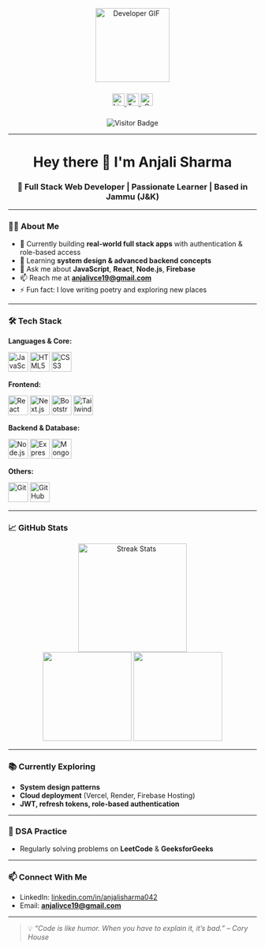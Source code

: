 <div align="center">
  <img height="150" src="https://media.giphy.com/media/M9gbBd9nbDrOTu1Mqx/giphy.gif" alt="Developer GIF" />
</div>

###

<div align="center">
  <a href="https://linkedin.com/in/anjalisharma042" target="_blank">
    <img src="https://img.shields.io/static/v1?message=LinkedIn&logo=linkedin&label=&color=0077B5&logoColor=white&labelColor=&style=for-the-badge" height="25" alt="LinkedIn" />
  </a>
  <a href="https://twitter.com/your-twitter" target="_blank">
    <img src="https://img.shields.io/static/v1?message=Twitter&logo=twitter&label=&color=1DA1F2&logoColor=white&labelColor=&style=for-the-badge" height="25" alt="Twitter" />
  </a>
  <a href="mailto:anjalivce19@gmail.com" target="_blank">
    <img src="https://img.shields.io/static/v1?message=Gmail&logo=gmail&label=&color=D14836&logoColor=white&labelColor=&style=for-the-badge" height="25" alt="Gmail" />
  </a>
</div>

###

<div align="center">
  <img src="https://visitor-badge.laobi.icu/badge?page_id=AnjaliSharma2212" alt="Visitor Badge" />
</div>

---

<h1 align="center">Hey there 👋 I'm Anjali Sharma</h1>

<h3 align="center">🚀 Full Stack Web Developer | Passionate Learner | Based in Jammu (J&K)</h3>

---

### 👩‍💻 About Me  

- 🔭 Currently building **real-world full stack apps** with authentication & role-based access  
- 🌱 Learning **system design & advanced backend concepts**  
- 💬 Ask me about **JavaScript**, **React**, **Node.js**, **Firebase**  
- 📫 Reach me at **anjalivce19@gmail.com**  
- ⚡ Fun fact: I love writing poetry and exploring new places  

---

### 🛠️ Tech Stack  

**Languages & Core:**  
<div align="left">
  <img src="https://cdn.jsdelivr.net/gh/devicons/devicon/icons/javascript/javascript-original.svg" height="40" alt="JavaScript" />
  <img src="https://cdn.jsdelivr.net/gh/devicons/devicon/icons/html5/html5-original.svg" height="40" alt="HTML5" />
  <img src="https://cdn.jsdelivr.net/gh/devicons/devicon/icons/css3/css3-original.svg" height="40" alt="CSS3" />
</div>

**Frontend:**  
<div align="left">
  <img src="https://cdn.jsdelivr.net/gh/devicons/devicon/icons/react/react-original.svg" height="40" alt="React" />
  <img src="https://cdn.jsdelivr.net/gh/devicons/devicon/icons/nextjs/nextjs-original.svg" height="40" alt="Next.js" />
  <img src="https://cdn.jsdelivr.net/gh/devicons/devicon/icons/bootstrap/bootstrap-original.svg" height="40" alt="Bootstrap" />
  <img src="https://cdn.jsdelivr.net/gh/devicons/devicon/icons/tailwindcss/tailwindcss-plain.svg" height="40" alt="Tailwind CSS" />
</div>

**Backend & Database:**  
<div align="left">
  <img src="https://cdn.jsdelivr.net/gh/devicons/devicon/icons/nodejs/nodejs-original.svg" height="40" alt="Node.js" />
  <img src="https://cdn.jsdelivr.net/gh/devicons/devicon/icons/express/express-original.svg" height="40" alt="Express" />
  <img src="https://cdn.jsdelivr.net/gh/devicons/devicon/icons/mongodb/mongodb-original.svg" height="40" alt="MongoDB" />
</div>

**Others:**  
<div align="left">
  <img src="https://cdn.jsdelivr.net/gh/devicons/devicon/icons/git/git-original.svg" height="40" alt="Git" />
  <img src="https://cdn.jsdelivr.net/gh/devicons/devicon/icons/github/github-original.svg" height="40" alt="GitHub" />
</div>

---

### 📈 GitHub Stats  

<div align="center">
  <img src="https://github-readme-streak-stats.herokuapp.com?user=AnjaliSharma2212&theme=dark&border_radius=5" height="220" alt="Streak Stats" />
</div>  

<div align="center">
  <img src="https://github-readme-stats.vercel.app/api?username=AnjaliSharma2212&show_icons=true&theme=dark" height="180" />
  <img src="https://github-readme-stats.vercel.app/api/top-langs/?username=AnjaliSharma2212&layout=compact&theme=dark" height="180" />
</div>  

---

### 📚 Currently Exploring  

- **System design patterns**  
- **Cloud deployment** (Vercel, Render, Firebase Hosting)  
- **JWT, refresh tokens, role-based authentication**  

---

### 🧠 DSA Practice  

- Regularly solving problems on **LeetCode** & **GeeksforGeeks**  

---

### 📫 Connect With Me  

- LinkedIn: [linkedin.com/in/anjalisharma042](https://linkedin.com/in/anjalisharma042)   
- Email: **anjalivce19@gmail.com**  

---

> 💡 *“Code is like humor. When you have to explain it, it’s bad.” – Cory House*  


